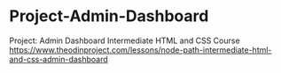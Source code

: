 # Project-Admin-Dashboard
Project: Admin Dashboard Intermediate HTML and CSS Course https://www.theodinproject.com/lessons/node-path-intermediate-html-and-css-admin-dashboard
